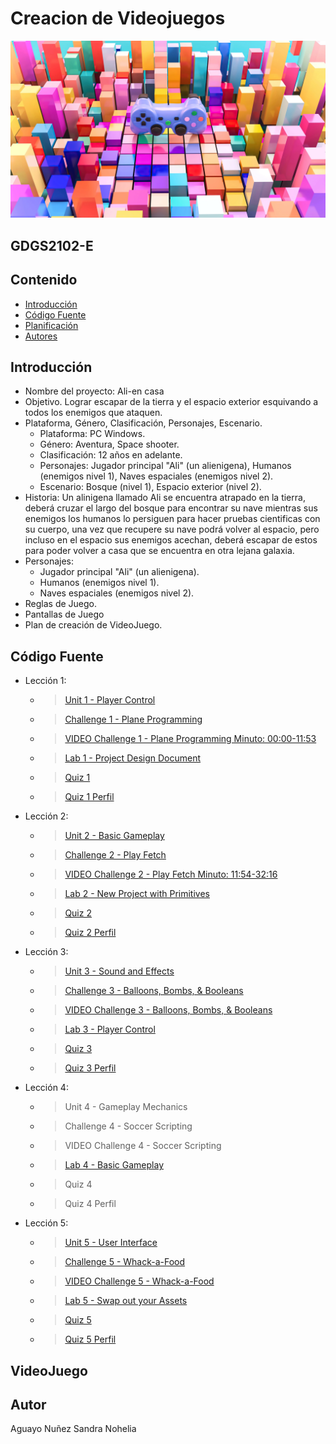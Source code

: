 # Creacion de Videojuegos
<p align="center">
    <img src="https://github.com/SandraNAguayoN/gdgs2102_creacion_de_videojuegos/blob/main/img/wallpaper.webp" alt="Logo" width=800 height=auto>
  </p>
</p>

## GDGS2102-E

## Contenido
- [Introducción](#introducción)
- [Código Fuente](#código-fuente)
- [Planificación](#planificación)
- [Autores](#autores)


## Introducción
- Nombre del proyecto: Ali-en casa
- Objetivo. Lograr escapar de la tierra y  el espacio exterior esquivando a todos los enemigos que ataquen.
- Plataforma, Género, Clasificación, Personajes, Escenario.
    - Plataforma: PC Windows.
    - Género: Aventura, Space shooter.
    - Clasificación: 12 años en adelante.
    - Personajes: Jugador principal "Ali" (un alienigena), Humanos (enemigos nivel 1), Naves espaciales (enemigos nivel 2).
    - Escenario: Bosque (nivel 1), Espacio exterior (nivel 2).
- Historia: Un alinigena llamado Ali se encuentra atrapado en la tierra, deberá cruzar el largo del bosque para encontrar su nave mientras sus enemigos los humanos lo persiguen para hacer pruebas cientificas con su cuerpo, una vez que recupere su nave podrá volver al espacio, pero incluso en el espacio sus enemigos acechan, deberá escapar de estos para poder volver a casa que se encuentra en otra lejana galaxia.
- Personajes:
    - Jugador principal "Ali" (un alienigena).
    - Humanos (enemigos nivel 1).
    - Naves espaciales (enemigos nivel 2).
- Reglas de Juego.
- Pantallas de Juego
- Plan de creación de VideoJuego.

## Código Fuente
* Lección 1:
  * > [Unit 1 - Player Control](https://github.com/SandraNAguayoN/gdgs2102_creacion_de_videojuegos/tree/main/Leccion1_U1)
  * > [Challenge 1 - Plane Programming](https://github.com/SandraNAguayoN/gdgs2102_creacion_de_videojuegos/tree/main/Challenge1_Leccion1_U1)
  * > [VIDEO Challenge 1 - Plane Programming Minuto: 00:00-11:53](https://drive.google.com/drive/folders/1vH5zMZLEHAH34E31FUxOEu76fYDgh8ln)
  * > [Lab 1 - Project Design Document](https://github.com/SandraNAguayoN/gdgs2102_creacion_de_videojuegos/tree/main/Lab1_Leccion1_U1)
  * > [Quiz 1](https://drive.google.com/file/d/1bf2LuYpJ2OGdyrws7RVGbuC6HUcVplQK/view?usp=sharing)
  * > [Quiz 1 Perfil](https://drive.google.com/file/d/13oha8Tp3ukM1_UbFSHt7zdCwQUoaeG8X/view?usp=sharing)
* Lección 2:
  * > [Unit 2 - Basic Gameplay](https://github.com/SandraNAguayoN/gdgs2102_creacion_de_videojuegos/tree/main/Leccion2_U1)
  * > [Challenge 2 - Play Fetch](https://github.com/SandraNAguayoN/gdgs2102_creacion_de_videojuegos/tree/main/Challenge2_Leccion2_U1)
  * > [VIDEO Challenge 2 - Play Fetch Minuto: 11:54-32:16](https://drive.google.com/drive/folders/1vH5zMZLEHAH34E31FUxOEu76fYDgh8ln)
  * > [Lab 2 - New Project with Primitives](https://github.com/SandraNAguayoN/gdgs2102_creacion_de_videojuegos/tree/main/Lab2_Leccion2_U1)
  * > [Quiz 2](https://drive.google.com/file/d/1X9mNvEfzjECPtt96ahI5FsAzSuFJZsaw/view?usp=sharing)
  * > [Quiz 2 Perfil](https://drive.google.com/file/d/18ogAU1HoecqzTsOamhDsYP9qt9sa7-69/view?usp=sharing)
* Lección 3:
  * > [Unit 3 - Sound and Effects](https://github.com/SandraNAguayoN/gdgs2102_creacion_de_videojuegos/tree/main/Leccion3_U2)
  * > [Challenge 3 - Balloons, Bombs, & Booleans](https://github.com/SandraNAguayoN/gdgs2102_creacion_de_videojuegos/tree/main/Challenge3_Leccion3_U2)
  * > [VIDEO Challenge 3 - Balloons, Bombs, & Booleans](https://drive.google.com/file/d/1gxvOwceXA2R01EIqMUl0zqqIQs1Ual4u/view?usp=sharing)
  * > [Lab 3 - Player Control](https://github.com/SandraNAguayoN/gdgs2102_creacion_de_videojuegos/tree/main/Lab3_Leccion3_U2)
  * > [Quiz 3](https://drive.google.com/file/d/1zI7WP-7qsBF8djkG1qKnJXP27vwDkxsT/view?usp=sharing)
  * > [Quiz 3 Perfil](https://drive.google.com/file/d/1lGrEyJnUJARG4N7bVVZB7QlQjlF1L-Lg/view?usp=sharing)
* Lección 4:
  * > Unit 4 - Gameplay Mechanics
  * > Challenge 4 - Soccer Scripting
  * > VIDEO Challenge 4 - Soccer Scripting
  * > [Lab 4 - Basic Gameplay](https://github.com/SandraNAguayoN/gdgs2102_creacion_de_videojuegos/tree/main/Lab4_Leccion4_U2)
  * > Quiz 4
  * > Quiz 4 Perfil
* Lección 5:
  * > [Unit 5 - User Interface](https://github.com/SandraNAguayoN/gdgs2102_creacion_de_videojuegos/tree/main/Leccion5_U2)
  * > [Challenge 5 - Whack-a-Food](https://github.com/SandraNAguayoN/gdgs2102_creacion_de_videojuegos/tree/main/Challenge5_Leccion5_U2)
  * > [VIDEO Challenge 5 - Whack-a-Food](https://drive.google.com/file/d/1PDiTUTLEI91MZTCCn83S1HrLza7mY6q_/view?usp=sharing)
  * > [Lab 5 - Swap out your Assets](https://github.com/SandraNAguayoN/gdgs2102_creacion_de_videojuegos/tree/main/Lab5_Leccion5_U2)
  * > [Quiz 5](https://drive.google.com/file/d/11yLi6w3UlNj7Rba8lWksLoMbeZGCPITY/view?usp=sharing)
  * > [Quiz 5 Perfil](https://drive.google.com/file/d/1I_O_m8cHudlaijhOWEDF6c8Dsezv1ns6/view?usp=sharing)


## VideoJuego

## Autor
Aguayo Nuñez Sandra Nohelia


